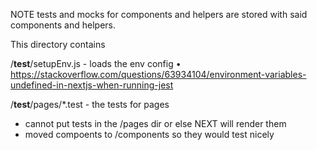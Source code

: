 NOTE tests and mocks for components and helpers are stored with said components and helpers. 

This directory contains 

/__test__/setupEnv.js - loads the env config
   • https://stackoverflow.com/questions/63934104/environment-variables-undefined-in-nextjs-when-running-jest

/__test__/pages/*.test  - the tests for pages
  - cannot put tests in the /pages dir or else NEXT will render them
  - moved compoents to /components so they would test nicely

